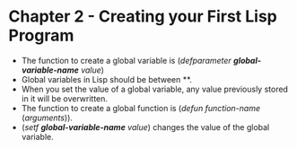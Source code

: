 # Chapter 2 - Creating your First Lisp Program

- The function to create a global variable is (_defparameter_ ***global-variable-name*** *value*)
- Global variables in Lisp should be between **.
- When you set the value of a global variable, any value previously stored in it will be overwritten.
- The function to create a global function is (_defun_ *function-name* (*arguments*)).
- (_setf_ ***global-variable-name*** *value*) changes the value of the global variable.
